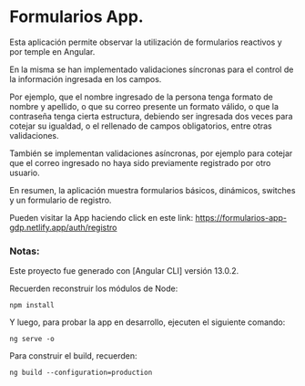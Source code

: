 # Formularios App.

Esta aplicación permite observar la utilización de formularios reactivos y por temple en Angular.

En la misma se han implementado validaciones síncronas para el control de la información ingresada en los campos. 

Por ejemplo, que el nombre ingresado de la persona tenga formato de nombre y apellido, o que su correo presente un formato válido, o que la contraseña tenga cierta estructura, debiendo ser ingresada dos veces para cotejar su igualdad, o el rellenado de campos obligatorios, entre otras validaciones.

También se implementan validaciones asíncronas, por ejemplo para cotejar que el correo ingresado no haya sido previamente registrado por otro usuario.

En resumen, la aplicación muestra formularios básicos, dinámicos, switches y un formulario de registro.

Pueden visitar la App haciendo click en este link: https://formularios-app-gdp.netlify.app/auth/registro

### Notas:

Este proyecto fue generado con [Angular CLI] versión 13.0.2.

Recuerden reconstruir los módulos de Node:

```
npm install
```

Y luego, para probar la app en desarrollo, ejecuten el siguiente comando:

```
ng serve -o
```

Para construir el build, recuerden:

```
ng build --configuration=production
```

